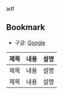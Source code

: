 
adf
## Bookmark
- 구글: [Google](https://google.com)

|제목|내용|설명|
|-----|---|---|
|제목|내용|설명|
|제목|내용|설명|
